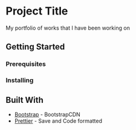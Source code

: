 # Project Title

My portfolio of works that I have been working on

## Getting Started

### Prerequisites

### Installing

## Built With

- [Bootstrap](https://getbootstrap.com/docs/4.2/getting-started/introduction/) - BootstrapCDN
- [Prettier](https://prettier.io/) - Save and Code formatted
